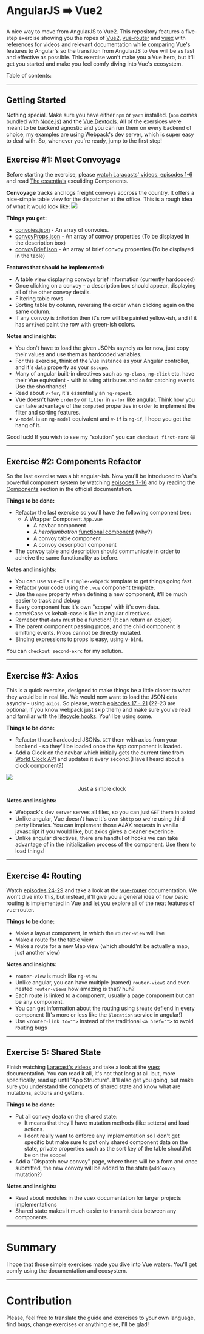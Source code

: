 # AngularJS :arrow_right: Vue2
A nice way to move from AngularJS to Vue2. This repository features a five-step exercise showing you the ropes of [Vue2](vuejs.org), [vue-router](https://router.vuejs.org/) and [vuex](vuex.vuejs.org) with references for videos and relevant documentation while comparing Vue's features to Angular's so the transition from AngularJS to Vue will be as fast and effective as possible.
This exercise won't make you a Vue hero, but it'll get you started and make you feel comfy diving into Vue's ecosystem.

Table of contents:



----
## Getting Started
Nothing special. Make sure you have either `npm` or `yarn` installed. (`npm` comes bundled with [Node.js](https://nodejs.org/en/)) and the [Vue Devtools](https://github.com/vuejs/vue-devtools). All of the exersices were meant to be backend agnostic and you can run them on every backend of choice, my examples are using Webpack's dev server, which is super easy to deal with. So, whenever you're ready, jump to the first step!

## Exercise #1: Meet Convoyage
Before starting the exercise, please [watch Laracasts' videos, episodes 1-6](laracasts.com/series/learn-vue-2-step-by-step/episodes/1) and read [The essentials]() exculiding Components.

**Convoyage** tracks and logs freight convoys accross the country. It offers a nice-simple table view for the dispatcher at the office. This is a rough idea of what it would look like:
![](https://image.prntscr.com/image/okv4OFMRSJerlZsMaEI07w.png)

**Things you get:**
+ [convoies.json]() - An array of convoies.
+ [convoyProps.json]() - An array of convoy properties (To be displayed in the description box)
+ [convoyBrief.json]() - An array of brief convoy properties (To be displayed in the table)

**Features that should be implemented:**
+ A table view displaying convoys brief information (currently hardcoded)
+ Once clicking on a convoy - a description box should appear, displaying all of the other convoy details.
+ Filtering table rows
+ Sorting table by column, reversing the order when clicking again on the same column.
+ If any convoy is `inMotion` then it's row will be painted yellow-ish, and if it has `arrived` paint the row with green-ish colors.

**Notes and insights:**
+ You don't have to load the given JSONs asyncly as for now, just copy their values and use them as hardcoded variables.
+ For this exercise, think of the Vue instance as your Angular controller, and it's `data` property as your `$scope`.
+ Many of angular built-in directives such as `ng-class`, `ng-click` etc. have their Vue equivalent - with `bind`ing attributes and `on` for catching events. Use the shorthands!
+ Read about `v-for`, it's essentially an `ng-repeat`.
+ Vue doesn't have `orderBy` or `filter` in `v-for` like angular. Think how you can take advantage of the `computed` properties in order to implement the filter and sorting features.
+ `v-model` is an `ng-model` equivalent and `v-if` is `ng-if`, I hope you get the hang of it.

Good luck!
If you wish to see my "solution" you can `checkout first-exrc` :smile:

----
## Exercise #2: Components Refactor
So the last exercise was a bit angular-ish. Now you'll be introduced to Vue's powerful component system by watching [episodes 7-16](laracasts.com/series/learn-vue-2-step-by-step/episodes/1) and by reading the [Components](https://vuejs.org/v2/guide/components.html) section in the official documentation.


**Things to be done:**
+ Refactor the last exercise so you'll have the following component tree:
  + A Wrapper Component `App.vue`
    + A navbar component
    + A _hero_/_jumbotron_ [functional component]() (why?)
    + A convoy table component
    + A convoy description component
+ The convoy table and description should communicate in order to acheive the same functionality as before.

**Notes and insights:**
+ You can use vue-cli's `simple-webpack` template to get things going fast.
+ Refactor your code using the `.vue` component template.
+ Use the `name` property when defining a new component, it'll be much easier to track and debug
+ Every component has it's own "scope" with it's own data.
+ camelCase vs kebab-case is like in angular directives.
+ Remeber that `data` must be a function! (It can return an object)
+ The parent component passing props, and the child component is emitting events. Props cannot be directly mutated.
+ Binding expressions to props is easy, using `v-bind`.

You can `checkout second-exrc` for my solution.

----

## Exercise #3: Axios
This is a quick exercise, designed to make things be a little closer to what they would be in real life. We would now want to load the JSON data asyncly - using `axios`.
So please, watch [episodes 17 - 21](laracasts.com/series/learn-vue-2-step-by-step/episodes/1) (22-23 are optional, if you know webpack just skip them) and make sure you've read and familiar with the [lifecycle hooks](https://vuejs.org/v2/api/#Options-Lifecycle-Hooks). You'll be using some.


**Things to be done:**
+ Refactor those hardcoded JSONs. `GET` them with axios from your backend - so they'll be loaded once the App component is loaded.
+ Add a Clock on the navbar which initially gets the current time from [World Clock API](http://worldclockapi.com/api/json/utc/now) and updates it every second.(Have I heard about a clock component?)

![](https://image.prntscr.com/image/wIlPWIzjRrymV-nsCrpE_Q.png)
<center> Just a simple clock </center>


**Notes and insights:**
+ Webpack's dev server serves all files, so you can just `GET` them in axios!
+ Unlike angular, Vue doesn't have it's own `$http` so we're using third party libraries. You can implement those AJAX requests in vanilla javascript if you would like, but axios gives a cleaner experince.
+ Unlike angular directives, there are handful of hooks we can take advantage of in the initialization process of the component. Use them to load things!

---

## Exercise 4: Routing
Watch [episodes 24-29](laracasts.com/series/learn-vue-2-step-by-step/episodes/1) and take a look at the [vue-router](https://router.vuejs.org/) documentation. We won't dive into this, but instead, it'll give you a general idea of how basic routing is implemented in Vue and let you explore all of the neat features of vue-router.

**Things to be done:**
+ Make a layout component, in which the `router-view` will live
+ Make a route for the table view
+ Make a route for a new Map view (which should'nt be actually a map, just another view)


**Notes and insights:**
+ `router-view` is much like `ng-view`
+ Unlike angular, you can have multiple (named) `router-view`s and even nested `router-views` how amazing is that? huh?
+ Each route is linked to a component, usually a page component but can be any component.
+ You can get information about the routing using `$route` defiend in every component (It's more or less like the `$location` service in angular!)
+ Use `<router-link to="">` instead of the traditional `<a href="">` to avoid routing bugs


---

## Exercise 5: Shared State
Finish watching [Laracast's videos](laracasts.com/series/learn-vue-2-step-by-step/episodes/1) and take a look at the [vuex](https://vuex.vuejs.org/) documentation. You can read it all, it's not that long at all. but, more specifically, read up until "App Structure". It'll also get you going, but make sure you understand the concpets of shared state and know what are mutations, actions and getters.

**Things to be done:**
+ Put all convoy deata on the shared state:
  + It means that they'll have mutation methods (like setters) and load actions.
  + I dont really want to enforce any implementation so I don't get specific but make sure to put only shared component data on the state, private properties such as the sort key of the table should'nt be on the scope!
+ Add a "Dispatch new convoy" page, where there will be a form and once submitted, the new convoy will be added to the state (`addConvoy` mutation?)

**Notes and insights:**
+ Read about modules in the vuex documentation for larger projects implementations
+ Shared state makes it much easier to transmit data between any components.


---

# Summary
I hope that those simple exercises made you dive into Vue waters. You'll get comfy using the documentation and ecosystem. 

---

# Contribution
Please, feel free to translate the guide and exercises to your own language, find bugs, change exercises or anything else, I'll be glad!

